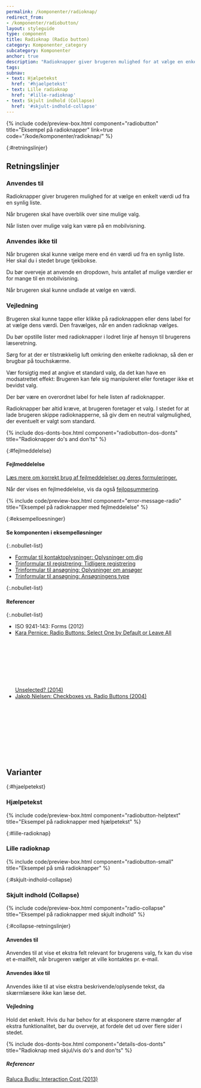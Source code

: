 ```yaml
---
permalink: /komponenter/radioknap/
redirect_from:
- /komponenter/radiobutton/
layout: styleguide
type: component
title: Radioknap (Radio button)
category: Komponenter_category
subcategory: Komponenter
anchor: true
description: "Radioknapper giver brugeren mulighed for at vælge en enkelt værdi ud fra en synlig liste."
tags:
subnav:
- text: Hjælpetekst
  href: '#hjaelpetekst'
- text: Lille radioknap
  href: '#lille-radioknap'
- text: Skjult indhold (Collapse)
  href: '#skjult-indhold-collapse'
---
```


{% include code/preview-box.html component="radiobutton" title="Eksempel på radioknapper" link=true code="/kode/komponenter/radioknap/" %}

{:#retningslinjer}
## Retningslinjer

### Anvendes til

Radioknapper giver brugeren mulighed for at vælge en enkelt værdi ud fra en synlig liste.

Når brugeren skal have overblik over sine mulige valg.

Når listen over mulige valg kan være på en mobilvisning.

### Anvendes ikke til

Når brugeren skal kunne vælge mere end én værdi ud fra en synlig liste. Her skal du i stedet bruge tjekbokse.

Du bør overveje at anvende en dropdown, hvis antallet af mulige værdier er for mange til en mobilvisning.

Når brugeren skal kunne undlade at vælge en værdi.

### Vejledning

Brugeren skal kunne tappe eller klikke på radioknappen eller dens label for at vælge dens værdi. Den fravælges, når en anden radioknap vælges.

Du bør opstille lister med radioknapper i lodret linje af hensyn til brugerens læseretning.

Sørg for at der er tilstrækkelig luft omkring den enkelte radioknap, så den er brugbar på touchskærme.

Vær forsigtig med at angive et standard valg, da det kan have en modsatrettet effekt: Brugeren kan føle sig manipuleret eller foretager ikke et bevidst valg.

Der bør være en overordnet label for hele listen af radioknapper.

Radioknapper bør altid kræve, at brugeren foretager et valg. I stedet for at lade brugeren skippe radioknapperne, så giv dem en neutral valgmulighed, der eventuelt er valgt som standard.

{% include dos-donts-box.html component="radiobutton-dos-donts" title="Radioknapper do's and don'ts" %}

{:#fejlmeddelelse}
#### Fejlmeddelelse

<a href="/komponenter/fejlmeddelelser/">Læs mere om korrekt brug af fejlmeddelelser og deres formuleringer.</a>

Når der vises en fejlmeddelelse, vis da også <a href="/komponenter/fejlopsummering/">fejlopsummering</a>.

{% include code/preview-box.html component="error-message-radio" title="Eksempel på radioknapper med fejlmeddelelse" %}

{:#eksempelloesninger}
#### Se komponenten i eksempelløsninger

{:.nobullet-list}
- <a href="/pages/eksempler/formular-til-kontaktoplysninger/formular-1/?r={{page.permalink}}%23eksempelloesninger" title="Vis eksempel 'Formular til kontaktoplysninger: Oplysninger om dig'">Formular til kontaktoplysninger: Oplysninger om dig</a>
- <a href="/pages/eksempler/trinformular-til-registrering/registrering-4/?r={{page.permalink}}%23eksempelloesninger" title="Vis eksempel 'Trinformular til registrering: Tidligere registrering'">Trinformular til registrering: Tidligere registrering</a>
- <a href="/pages/eksempler/trinformular-til-ansoegning/ansoegning-1/?r={{page.permalink}}%23eksempelloesninger" title="Vis eksempel 'Trinformular til ansøgning: Oplysninger om ansøger'">Trinformular til ansøgning: Oplysninger om ansøger</a>
- <a href="/pages/eksempler/trinformular-til-ansoegning/ansoegning-3/?r={{page.permalink}}%23eksempelloesninger" title="Vis eksempel 'Trinformular til ansøgning: Ansøgningens type'">Trinformular til ansøgning: Ansøgningens type</a>

{:.nobullet-list}
#### Referencer

{:.nobullet-list}
- ISO 9241-143: Forms (2012)
- <a href="https://www.nngroup.com/articles/radio-buttons-default-selection/" class="icon-link">Kara Pernice: Radio Buttons: Select One by Default or Leave All Unselected? (2014)<svg class="icon-svg" focusable="false" aria-hidden="true"><use xlink:href="#open-in-new"></use></svg></a>
- <a href="https://www.nngroup.com/articles/checkboxes-vs-radio-buttons/" class="icon-link">Jakob Nielsen: Checkboxes vs. Radio Buttons (2004)<svg class="icon-svg" focusable="false" aria-hidden="true"><use xlink:href="#open-in-new"></use></svg></a>

## Varianter

{:#hjaelpetekst}
### Hjælpetekst

{% include code/preview-box.html component="radiobutton-helptext" title="Eksempel på radioknapper med hjælpetekst" %}

{:#lille-radioknap}
### Lille radioknap

{% include code/preview-box.html component="radiobutton-small" title="Eksempel på små radioknapper" %}

{:#skjult-indhold-collapse}
### Skjult indhold (Collapse)

{% include code/preview-box.html component="radio-collapse" title="Eksempel på radioknapper med skjult indhold" %}

{:#collapse-retningslinjer}
#### Anvendes til

Anvendes til at vise et ekstra felt relevant for brugerens valg, fx kan du vise et e-mailfelt, når brugeren vælger at ville kontaktes pr. e-mail.

#### Anvendes ikke til

Anvendes ikke til at vise ekstra beskrivende/oplysende tekst, da skærmlæsere ikke kan læse det.

#### Vejledning

Hold det enkelt. Hvis du har behov for at eksponere større mængder af ekstra funktionalitet, bør du overveje, at fordele det ud over flere sider i stedet.

{% include dos-donts-box.html component="details-dos-donts" title="Radioknap med skjul/vis do's and don'ts" %}

##### Referencer

<a href="https://www.nngroup.com/articles/interaction-cost-definition/" class="icon-link">Raluca Budiu: Interaction Cost (2013)<svg class="icon-svg" focusable="false" aria-hidden="true"><use xlink:href="#open-in-new"></use></svg></a>